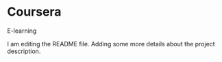 # Coursera
E-learning 

I am editing the README file. Adding some more details about the project description.

